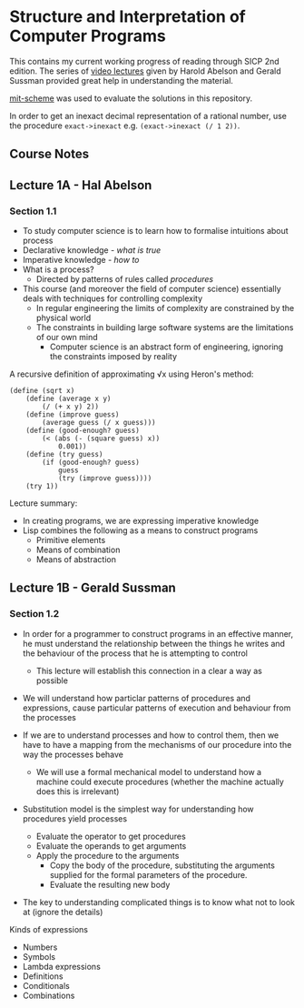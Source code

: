 # Structure and Interpretation of Computer Programs

This contains my current working progress of reading through SICP 2nd edition. The series of [video lectures](https://ocw.mit.edu/courses/electrical-engineering-and-computer-science/6-001-structure-and-interpretation-of-computer-programs-spring-2005/video-lectures/) given by Harold Abelson and Gerald Sussman provided great help in understanding the material.

[mit-scheme](https://www.gnu.org/software/mit-scheme/) was used to evaluate the solutions in this repository.

In order to get an inexact decimal representation of a rational number, use the procedure `exact->inexact` e.g. `(exact->inexact (/ 1 2))`.

## Course Notes

## Lecture 1A - Hal Abelson
### Section 1.1
- To study computer science is to learn how to formalise intuitions about process
- Declarative knowledge - *what is true*
- Imperative knowledge - *how to*
- What is a process?
    - Directed by patterns of rules called *procedures*
- This course (and moreover the field of computer science) essentially deals with techniques for controlling complexity
    - In regular engineering the limits of complexity are constrained by the physical world 
    - The constraints in building large software systems are the limitations of our own mind
        - Computer science is an abstract form of engineering, ignoring the constraints imposed by reality

A recursive definition of approximating √x using Heron's method:
```
(define (sqrt x)
    (define (average x y) 
        (/ (+ x y) 2))
    (define (improve guess)
        (average guess (/ x guess)))
    (define (good-enough? guess)
        (< (abs (- (square guess) x))
            0.001))
    (define (try guess)
        (if (good-enough? guess)
            guess
            (try (improve guess))))
    (try 1))
```
Lecture summary:
- In creating programs, we are expressing imperative knowledge
- Lisp combines the following as a means to construct programs
    - Primitive elements
    - Means of combination
    - Means of abstraction

## Lecture 1B - Gerald Sussman
### Section 1.2
- In order for a programmer to construct programs in an effective manner, he must understand the relationship between the things he writes and the behaviour of the process that he is attempting to control
    - This lecture will establish this connection in a clear a way as possible
- We will understand how particlar patterns of procedures and expressions, cause particular patterns of execution and behaviour from the processes

- If we are to understand processes and how to control them, then we have to have a mapping from the mechanisms of our procedure into the way the processes behave
    - We will use a formal mechanical model to understand how a machine could execute procedures (whether the machine actually does this is irrelevant)
- Substitution model is the simplest way for understanding how procedures yield processes
    - Evaluate the operator to get procedures
    - Evaluate the operands to get arguments
    - Apply the procedure to the arguments
        - Copy the body of the procedure, substituting the arguments supplied for the formal parameters of the procedure.
        - Evaluate the resulting new body

- The key to understanding complicated things is to know what not to look at (ignore the details)

Kinds of expressions
- Numbers
- Symbols
- Lambda expressions
- Definitions
- Conditionals
- Combinations
